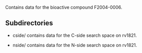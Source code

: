 Contains data for the bioactive compound F2004-0006.

## Subdirectories

- cside/ contains data for the C-side search space on rv1821.

- nside/ contains data for the N-side search space on rv1821.

